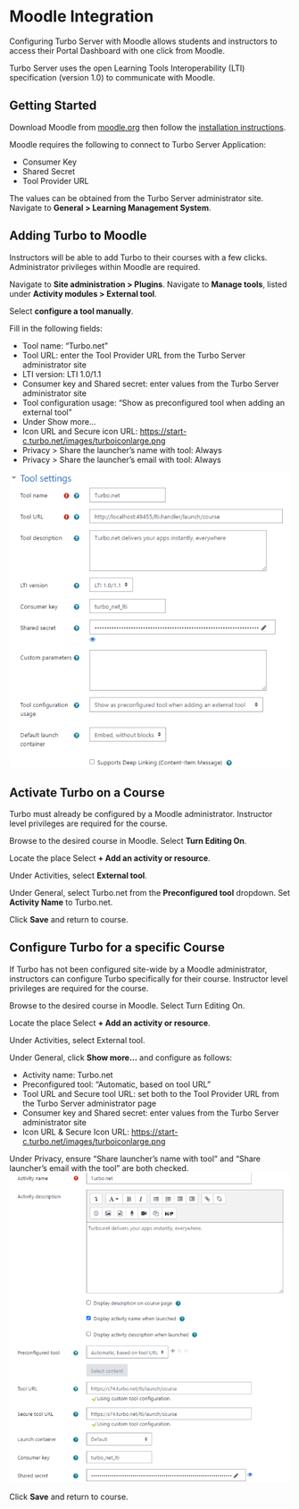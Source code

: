 # Moodle Integration

Configuring Turbo Server with Moodle allows students and instructors to access their Portal Dashboard with one click from Moodle.

Turbo Server uses the open Learning Tools Interoperability (LTI) specification (version 1.0) to communicate with Moodle.

## Getting Started

Download Moodle from [moodle.org](https://moodle.org/) then follow the [installation instructions](https://docs.moodle.org/310/en/Installation).

Moodle requires the following to connect to Turbo Server Application:

- Consumer Key
- Shared Secret
- Tool Provider URL

The values can be obtained from the Turbo Server administrator site. Navigate to **General > Learning Management System**.

## Adding Turbo to Moodle

Instructors will be able to add Turbo to their courses with a few clicks. Administrator privileges within Moodle are required.

Navigate to **Site administration > Plugins**. Navigate to **Manage tools**, listed under **Activity modules > External tool**.

Select **configure a tool manually**.

Fill in the following fields:

- Tool name: “Turbo.net”
- Tool URL: enter the Tool Provider URL from the Turbo Server administrator site
- LTI version: LTI 1.0/1.1
- Consumer key and Shared secret: enter values from the Turbo Server administrator site
- Tool configuration usage: “Show as preconfigured tool when adding an external tool”
- Under Show more…
- Icon URL and Secure icon URL: https://start-c.turbo.net/images/turboiconlarge.png
- Privacy > Share the launcher’s name with tool: Always
- Privacy > Share the launcher’s email with tool: Always

![Moodle AdminConfig](/images/moodle_adminconfig.png)

## Activate Turbo on a Course

Turbo must already be configured by a Moodle administrator. Instructor level privileges are required for the course.

Browse to the desired course in Moodle. Select **Turn Editing On**.

Locate the place Select **+ Add an activity or resource**.

Under Activities, select **External tool**.

Under General, select Turbo.net from the **Preconfigured tool** dropdown. Set **Activity Name** to Turbo.net.

Click **Save** and return to course.

## Configure Turbo for a specific Course

If Turbo has not been configured site-wide by a Moodle administrator, instructors can configure Turbo specifically for their course. Instructor level privileges are required for the course.

Browse to the desired course in Moodle. Select Turn Editing On.

Locate the place Select **+ Add an activity or resource**.

Under Activities, select External tool.

Under General, click **Show more…** and configure as follows:

- Activity name: Turbo.net
- Preconfigured tool: “Automatic, based on tool URL”
- Tool URL and Secure tool URL: set both to the Tool Provider URL from the Turbo Server administrator page
- Consumer key and Shared secret: enter values from the Turbo Server administrator site
- Icon URL & Secure Icon URL: https://start-c.turbo.net/images/turboiconlarge.png

Under Privacy, ensure “Share launcher’s name with tool” and “Share launcher’s email with the tool” are both checked.
![Moodle InstrConfig](/images/moodle_instrconfig.png)

Click **Save** and return to course.
